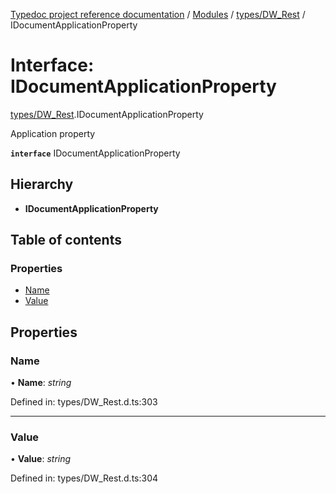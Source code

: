[Typedoc project reference documentation](../README.md) / [Modules](../modules.md) / [types/DW_Rest](../modules/types_dw_rest.md) / IDocumentApplicationProperty

# Interface: IDocumentApplicationProperty

[types/DW_Rest](../modules/types_dw_rest.md).IDocumentApplicationProperty

Application property

**`interface`** IDocumentApplicationProperty

## Hierarchy

* **IDocumentApplicationProperty**

## Table of contents

### Properties

- [Name](types_dw_rest.idocumentapplicationproperty.md#name)
- [Value](types_dw_rest.idocumentapplicationproperty.md#value)

## Properties

### Name

• **Name**: *string*

Defined in: types/DW_Rest.d.ts:303

___

### Value

• **Value**: *string*

Defined in: types/DW_Rest.d.ts:304
